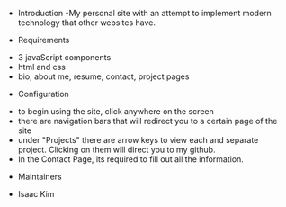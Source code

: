 - Introduction
  -My personal site with an attempt to implement modern technology that other websites have.

- Requirements

* 3 javaScript components
* html and css
* bio, about me, resume, contact, project pages

- Configuration

* to begin using the site, click anywhere on the screen
* there are navigation bars that will redirect you to a certain page of the site
* under "Projects" there are arrow keys to view each and separate project. Clicking on them will direct you to my github.
* In the Contact Page, its required to fill out all the information.

- Maintainers

* Isaac Kim
